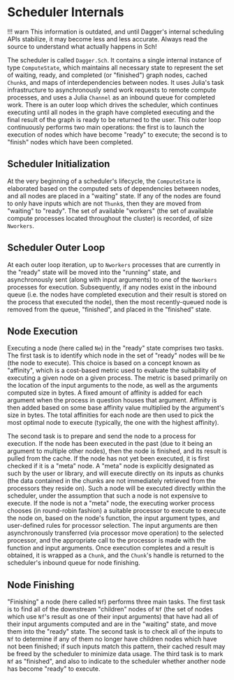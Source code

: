 # Scheduler Internals

!!! warn
    This information is outdated, and until Dagger's internal scheduling APIs
    stabilize, it may become less and less accurate. Always read the source to
    understand what actually happens in Sch!

The scheduler is called `Dagger.Sch`. It contains a single internal instance
of type `ComputeState`, which maintains all necessary state to represent the
set of waiting, ready, and completed (or "finished") graph nodes, cached
`Chunk`s, and maps of interdependencies between nodes. It uses Julia's task
infrastructure to asynchronously send work requests to remote compute
processes, and uses a Julia `Channel` as an inbound queue for completed work.
There is an outer loop which drives the scheduler, which continues executing
until all nodes in the graph have completed executing and the final result of
the graph is ready to be returned to the user. This outer loop continuously
performs two main operations: the first is to launch the execution of nodes
which have become "ready" to execute; the second is to "finish" nodes which
have been completed.

## Scheduler Initialization

At the very beginning of a scheduler's lifecycle, the `ComputeState` is
elaborated based on the computed sets of dependencies between nodes, and all
nodes are placed in a "waiting" state. If any of the nodes are found to only
have inputs which are not `Thunk`s, then they are moved from "waiting" to
"ready". The set of available "workers" (the set of available compute
processes located throughout the cluster) is recorded, of size `Nworkers`.

## Scheduler Outer Loop

At each outer loop iteration, up to `Nworkers` processes that are currently in
the "ready" state will be moved into the "running" state, and asynchronously
sent (along with input arguments) to one of the `Nworkers` processes for
execution. Subsequently, if any nodes exist in the inbound queue (i.e. the
nodes have completed execution and their result is stored on the process that
executed the node), then the most recently-queued node is removed from the
queue, "finished", and placed in the "finished" state.

## Node Execution

Executing a node (here called `Ne`) in the "ready" state comprises two tasks.
The first task is to identify which node in the set of "ready" nodes will be
`Ne` (the node to execute). This choice is based on a concept known as
"affinity", which is a cost-based metric used to evaluate the suitability of
executing a given node on a given process. The metric is based primarily on
the location of the input arguments to the node, as well as the arguments
computed size in bytes. A fixed amount of affinity is added for each argument
when the process in question houses that argument. Affinity is then added
based on some base affinity value multiplied by the argument's size in bytes.
The total affinities for each node are then used to pick the most optimal node
to execute (typically, the one with the highest affinity).

The second task is to prepare and send the node to a process for execution. If
the node has been executed in the past (due to it being an argument to
multiple other nodes), then the node is finished, and its result is pulled
from the cache. If the node has not yet been executed, it is first checked if
it is a "meta" node. A "meta" node is explicitly designated as such by the
user or library, and will execute directly on its inputs as chunks (the data
contained in the chunks are not immediately retrieved from the processors they
reside on). Such a node will be executed directly within the scheduler, under
the assumption that such a node is not expensive to execute. If the node is
not a "meta" node, the executing worker process chooses (in round-robin
fashion) a suitable processor to execute to execute the node on, based on the
node's function, the input argument types, and user-defined rules for
processor selection. The input arguments are then asynchronously transferred
(via processor move operation) to the selected processor, and the appropriate
call to the processor is made with the function and input arguments. Once
execution completes and a result is obtained, it is wrapped as a `Chunk`, and
the `Chunk`'s handle is returned to the scheduler's inbound queue for node
finishing.

## Node Finishing

"Finishing" a node (here called `Nf`) performs three main tasks. The first
task is to find all of the downstream "children" nodes of `Nf` (the set of
nodes which use `Nf`'s result as one of their input arguments) that have had
all of their input arguments computed and are in the "waiting" state, and move
them into the "ready" state. The second task is to check all of the inputs to
`Nf` to determine if any of them no longer have children nodes which have not
been finished; if such inputs match this pattern, their cached result may be
freed by the scheduler to minimize data usage. The third task is to mark `Nf`
as "finished", and also to indicate to the scheduler whether another node has
become "ready" to execute.
